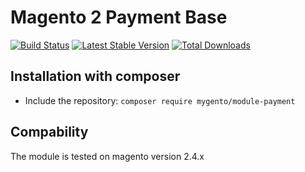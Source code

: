 # Magento 2 Payment Base

[![Build Status](https://travis-ci.com/mygento/module-payment.svg?branch=v2.4)](https://travis-ci.com/mygento/module-payment)
[![Latest Stable Version](https://poser.pugx.com/mygento/module-payment/v/stable)](https://packagist.com/packages/mygento/module-payment)
[![Total Downloads](https://poser.pugx.com/mygento/module-payment/downloads)](https://packagist.com/packages/mygento/module-payment)

## Installation with composer
* Include the repository: `composer require mygento/module-payment`

## Compability
The module is tested on magento version 2.4.x
